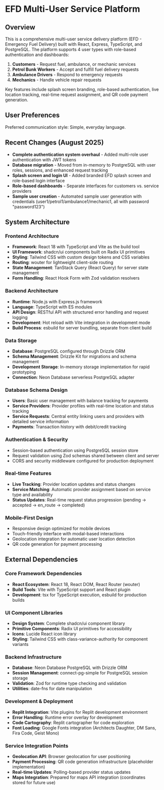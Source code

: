 # EFD Multi-User Service Platform

## Overview

This is a comprehensive multi-user service delivery platform (EFD - Emergency Fuel Delivery) built with React, Express, TypeScript, and PostgreSQL. The platform supports 4 user types with role-based authentication and dashboards:

1. **Customers** - Request fuel, ambulance, or mechanic services
2. **Petrol Bunk Workers** - Accept and fulfill fuel delivery requests  
3. **Ambulance Drivers** - Respond to emergency requests
4. **Mechanics** - Handle vehicle repair requests

Key features include splash screen branding, role-based authentication, live location tracking, real-time request assignment, and QR code payment generation.

## User Preferences

Preferred communication style: Simple, everyday language.

## Recent Changes (August 2025)

- **Complete authentication system overhaul** - Added multi-role user authentication with JWT tokens
- **Database migration** - Moved from in-memory to PostgreSQL with user roles, sessions, and enhanced request tracking  
- **Splash screen and login UI** - Added branded EFD splash screen and role-based login interface
- **Role-based dashboards** - Separate interfaces for customers vs. service providers
- **Sample user creation** - Automated sample user generation with credentials (user1/petrol1/ambulance1/mechanic1, all with password "password123")

## System Architecture

### Frontend Architecture
- **Framework**: React 18 with TypeScript and Vite as the build tool
- **UI Framework**: shadcn/ui components built on Radix UI primitives
- **Styling**: Tailwind CSS with custom design tokens and CSS variables
- **Routing**: wouter for lightweight client-side routing
- **State Management**: TanStack Query (React Query) for server state management
- **Form Handling**: React Hook Form with Zod validation resolvers

### Backend Architecture
- **Runtime**: Node.js with Express.js framework
- **Language**: TypeScript with ES modules
- **API Design**: RESTful API with structured error handling and request logging
- **Development**: Hot reload with Vite integration in development mode
- **Build Process**: esbuild for server bundling, separate from client build

### Data Storage
- **Database**: PostgreSQL configured through Drizzle ORM
- **Schema Management**: Drizzle Kit for migrations and schema management
- **Development Storage**: In-memory storage implementation for rapid prototyping
- **Connection**: Neon Database serverless PostgreSQL adapter

### Database Schema Design
- **Users**: Basic user management with balance tracking for payments
- **Service Providers**: Provider profiles with real-time location and status tracking
- **Service Requests**: Central entity linking users and providers with detailed service information
- **Payments**: Transaction history with debit/credit tracking

### Authentication & Security
- Session-based authentication using PostgreSQL session store
- Request validation using Zod schemas shared between client and server
- CORS and security middleware configured for production deployment

### Real-time Features
- **Live Tracking**: Provider location updates and status changes
- **Service Matching**: Automatic provider assignment based on service type and availability
- **Status Updates**: Real-time request status progression (pending → accepted → en_route → completed)

### Mobile-First Design
- Responsive design optimized for mobile devices
- Touch-friendly interface with modal-based interactions
- Geolocation integration for automatic user location detection
- QR code generation for payment processing

## External Dependencies

### Core Framework Dependencies
- **React Ecosystem**: React 18, React DOM, React Router (wouter)
- **Build Tools**: Vite with TypeScript support and React plugin
- **Development**: tsx for TypeScript execution, esbuild for production builds

### UI Component Libraries
- **Design System**: Complete shadcn/ui component library
- **Primitive Components**: Radix UI primitives for accessibility
- **Icons**: Lucide React icon library
- **Styling**: Tailwind CSS with class-variance-authority for component variants

### Backend Infrastructure
- **Database**: Neon Database PostgreSQL with Drizzle ORM
- **Session Management**: connect-pg-simple for PostgreSQL session storage
- **Validation**: Zod for runtime type checking and validation
- **Utilities**: date-fns for date manipulation

### Development & Deployment
- **Replit Integration**: Vite plugins for Replit development environment
- **Error Handling**: Runtime error overlay for development
- **Code Cartography**: Replit cartographer for code exploration
- **Font Loading**: Google Fonts integration (Architects Daughter, DM Sans, Fira Code, Geist Mono)

### Service Integration Points
- **Geolocation API**: Browser geolocation for user positioning
- **Payment Processing**: QR code generation infrastructure (placeholder implementation)
- **Real-time Updates**: Polling-based provider status updates
- **Maps Integration**: Prepared for maps API integration (coordinates stored for future use)
